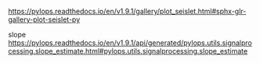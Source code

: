 https://pylops.readthedocs.io/en/v1.9.1/gallery/plot_seislet.html#sphx-glr-gallery-plot-seislet-py


slope
https://pylops.readthedocs.io/en/v1.9.1/api/generated/pylops.utils.signalprocessing.slope_estimate.html#pylops.utils.signalprocessing.slope_estimate
